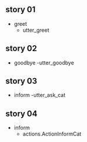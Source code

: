 ## story 01
* greet
	- utter_greet
	
## story 02
* goodbye
	-utter_goodbye
	
## story 03
* inform
	-utter_ask_cat
	
## story 04
* inform
	- actions.ActionInformCat

